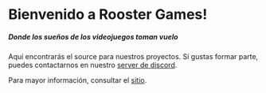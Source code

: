 # Bienvenido a Rooster Games! 

##### *Donde los sueños de los videojuegos toman vuelo*

Aquí encontrarás el source para nuestros proyectos. Sí gustas formar parte, puedes contactarnos en nuestro [server de discord](https://discord.com/invite/6A5wwHVGGC).

Para mayor información, consultar el [sitio](https://roostergamesclub.github.io/Site/index.html).

